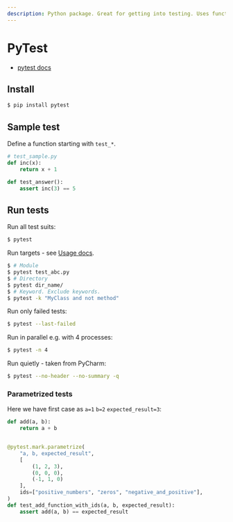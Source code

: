 ```yaml
---
description: Python package. Great for getting into testing. Uses functions. Uses its own form of tests.
---
```

# PyTest

- [pytest docs](https://docs.pytest.org/en/latest/)

## Install

```sh
$ pip install pytest
```

## Sample test

Define a function starting with `test_*`.

```python
# test_sample.py
def inc(x):
    return x + 1

def test_answer():
    assert inc(3) == 5
```

## Run tests

Run all test suits:

```sh
$ pytest
```

Run targets - see [Usage docs](https://docs.pytest.org/en/latest/how-to/usage.html).

```sh
$ # Module
$ pytest test_abc.py
$ # Directory
$ pytest dir_name/
$ # Keyword. Exclude keywords.
$ pytest -k "MyClass and not method"
```

Run only failed tests:

```sh
$ pytest --last-failed
```

Run in parallel e.g. with 4 processes:

```sh
$ pytest -n 4
```

Run quietly - taken from PyCharm:

```sh
$ pytest --no-header --no-summary -q
```

### Parametrized tests

Here we have first case as `a=1` `b=2` `expected_result=3`:
```python
def add(a, b):
    return a + b


@pytest.mark.parametrize(
    "a, b, expected_result",
    [
        (1, 2, 3),
        (0, 0, 0),
        (-1, 1, 0)
    ],
    ids=["positive_numbers", "zeros", "negative_and_positive"],
)
def test_add_function_with_ids(a, b, expected_result):
    assert add(a, b) == expected_result
```
